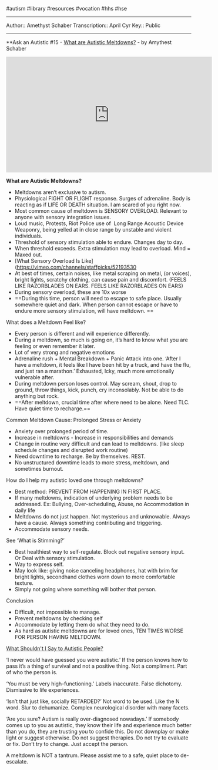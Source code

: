 #autism #library #resources #vocation #hhs #hse

---
Author:: Amethyst Schaber
Transcription:: April Cyr
Key:: Public

---


**Ask an Autistic #15 - [What are Autistic Meltdowns?](https://www.youtube.com/watch?v=FhUDyarzqXE) - by Amythest Schaber

<iframe width="560" height="315" src="https://www.youtube.com/embed/FhUDyarzqXE" title="YouTube video player" frameborder="0" allow="accelerometer; autoplay; clipboard-write; encrypted-media; gyroscope; picture-in-picture" allowfullscreen></iframe>

  
**What are Autistic Meltdowns?**
-   Meltdowns aren’t exclusive to autism. 
-   Physiological FIGHT OR FLIGHT response. Surges of adrenaline. Body is reacting as if LIFE OR DEATH situation. I am scared of you right now. 
-   Most common cause of meltdown is SENSORY OVERLOAD. Relevant to anyone with sensory integration issues.
-   Loud music, Protests, Riot Police use of  Long Range Acoustic Device Weaponry, being yelled at in close range by unstable and violent individuals.
-   Threshold of sensory stimulation able to endure. Changes day to day. 
-   When threshold exceeds. Extra stimulation may lead to overload. Mind = Maxed out.
-   [What Sensory Overload Is Like](https://vimeo.com/channels/staffpicks/52193530
-   At best of times, certain noises, like metal scraping on metal, (or voices), bright lights, scratchy clothing, can cause pain and discomfort. (FEELS LIKE RAZORBLADES ON EARS. FEELS LIKE RAZORBLADES ON EARS) 
-   During sensory overload, these are 10x worse
-  ==During this time, person will need to escape to safe place. Usually somewhere quiet and dark. When person cannot escape or have to endure more sensory stimulation, will have meltdown. == 

What does a Meltdown Feel like?

-   Every person is different and will experience differently. 
-   During a meltdown, so much is going on, it’s hard to know what you are feeling or even remember it later.
-   Lot of very strong and negative emotions
-   Adrenaline rush + Mental Breakdown + Panic Attack into one. ‘After I have a meltdown, it feels like I have been hit by a truck, and have the flu, and just ran a marathon.’ Exhausted, Icky, much more emotionally vulnerable after.
-   During meltdown person loses control. May scream, shout, drop to ground, throw things, kick, punch, cry inconsolably. Not be able to do anything but rock.
-   ==After meltdown, crucial time after where need to be alone. Need TLC. Have quiet time to recharge.==

Common Meltdown Cause: Prolonged Stress or Anxiety

-   Anxiety over prolonged period of time.
-   Increase in meltdowns - Increase in responsibilities and demands
-   Change in routine very difficult and can lead to meltdowns. (like sleep schedule changes and disrupted work routine)
-   Need downtime to recharge. Be by themselves. REST.
-   No unstructured downtime leads to more stress, meltdown, and sometimes burnout.

How do I help my autistic loved one through meltdowns?

-   Best method: PREVENT FROM HAPPENING IN FIRST PLACE.
-   If many meltdowns, indication of underlying problem needs to be addressed. Ex: Bullying, Over-scheduling, Abuse, no Accommodation in daily life
-   Meltdowns do not just happen. Not mysterious and unknowable. Always have a cause. Always something contributing and triggering.
-   Accommodate sensory needs.

  See ‘What is Stimming?’

-   Best healthiest way to self-regulate. Block out negative sensory input. Or Deal with sensory stimulation.  
-   Way to express self.
-   May look like: giving noise canceling headphones, hat with brim for bright lights, secondhand clothes worn down to more comfortable texture. 
-   Simply not going where something will bother that person.

Conclusion

-   Difficult, not impossible to manage.
-   Prevent meltdowns by checking self
-   Accommodate by letting them do what they need to do.
-   As hard as autistic meltdowns are for loved ones, TEN TIMES WORSE FOR PERSON HAVING MELTDOWN. 

[What Shouldn't I Say to Autistic People?](https://www.youtube.com/watch?v=alFO0HwC3gQ)

‘I never would have guessed you were autistic.’ If the person knows how to pass it’s a thing of survival and not a positive thing. Not a compliment. Part of who the person is.

‘You must be very high-functioning.’ Labels inaccurate. False dichotomy. Dismissive to life experiences.

‘Isn’t that just like, socially RETARDED?’ Not word to be used. Like the N word. Slur to dehumanize. Complex neurological disorder with many facets. 

‘Are you sure? Autism is really over-diagnosed nowadays.’ If somebody comes up to you as autistic, they know their life and experience much better than you do, they are trusting you to confide this. Do not downplay or make light or suggest otherwise. Do not suggest therapies. Do not try to evaluate or fix. Don’t try to change. Just accept the person.

A meltdown is NOT a tantrum. Please assist me to a safe, quiet place to de-escalate.

  